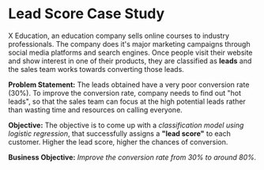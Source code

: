 # Lead Score Case Study

X Education, an education company sells online courses to industry professionals. The company does it's major marketing campaigns through social media platforms and search engines. Once people visit their website and show interest in one of their products, they are classified as **leads** and the sales team works towards converting those leads.

**Problem Statement:** The leads obtained have a very poor conversion rate (30%). To improve the conversion rate, company needs to find out "hot leads", so that the sales team can focus at the high potential leads rather than wasting time and resources on calling everyone.

**Objective:** The objective is to come up with a *classification model using logistic regression*, that successfully assigns a **"lead score"** to each customer. Higher the lead score, higher the chances of conversion.

**Business Objective:** *Improve the conversion rate from 30% to around 80%.*
